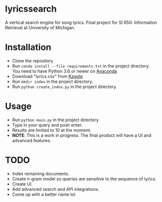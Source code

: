 # lyricssearch
A vertical search engine for song lyrics. Final project for SI 650: Information Retrieval at University of Michigan.
# Installation
* Clone the repository 
* Run ``conda install --file requirements.txt`` in the project directory. You need to have Python 3.6 or newer on [Anaconda](https://www.anaconda.com/download/)
* Download "lyrics.csv" from [Kaggle](https://www.kaggle.com/gyani95/380000-lyrics-from-metrolyrics).
* Run ``mkdir index`` in the project directory.
* Run ``python create_index.py`` in the project directory.
# Usage
* Run ``python main.py`` in the project directory.
* Type in your query and push enter.
* Results are limited to 10 at the moment.
* **NOTE**: This is a work in progress. The final product will have a UI and advanced features.
# TODO
* Index remaining documents.
* Create n-gram model so queries are sensitive to the sequence of lyrics.
* Create UI.
* Add advanced search and API integrations.
* Come up with a better name lol.
